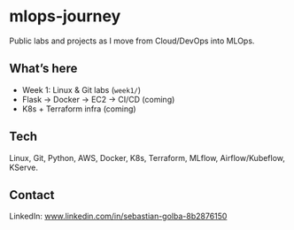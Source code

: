 # mlops-journey
Public labs and projects as I move from Cloud/DevOps into MLOps.
## What’s here
- Week 1: Linux & Git labs (`week1/`)
- Flask → Docker → EC2 → CI/CD (coming)
- K8s + Terraform infra (coming)

## Tech
Linux, Git, Python, AWS, Docker, K8s, Terraform, MLflow, Airflow/Kubeflow, KServe.

## Contact
LinkedIn: www.linkedin.com/in/sebastian-golba-8b2876150

